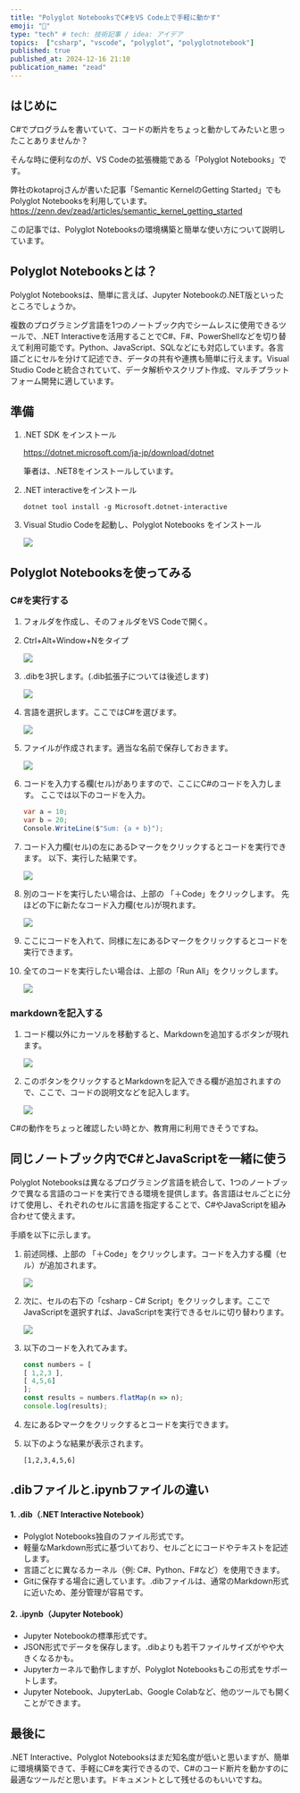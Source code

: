 ```yaml
---
title: "Polyglot NotebooksでC#をVS Code上で手軽に動かす"
emoji: "🔔"
type: "tech" # tech: 技術記事 / idea: アイデア
topics:  ["csharp", "vscode", "polyglot", "polyglotnotebook"]
published: true
published_at: 2024-12-16 21:10
publication_name: "zead"
---
```


## はじめに

C#でプログラムを書いていて、コードの断片をちょっと動かしてみたいと思ったことありませんか？

そんな時に便利なのが、VS Codeの拡張機能である「Polyglot Notebooks」です。

弊社のkotaprojさんが書いた記事「Semantic KernelのGetting Started」でもPolyglot Notebooksを利用しています。
https://zenn.dev/zead/articles/semantic_kernel_getting_started

この記事では、Polyglot Notebooksの環境構築と簡単な使い方について説明しています。

## Polyglot Notebooksとは？

Polyglot Notebooksは、簡単に言えば、Jupyter Notebookの.NET版といったところでしょうか。

複数のプログラミング言語を1つのノートブック内でシームレスに使用できるツールで、.NET Interactiveを活用することでC#、F#、PowerShellなどを切り替えて利用可能です。Python、JavaScript、SQLなどにも対応しています。各言語ごとにセルを分けて記述でき、データの共有や連携も簡単に行えます。Visual Studio Codeと統合されていて、データ解析やスクリプト作成、マルチプラットフォーム開発に適しています。

## 準備

1. .NET SDK をインストール

    https://dotnet.microsoft.com/ja-jp/download/dotnet

    筆者は、.NET8をインストールしています。

2. .NET interactiveをインストール

    ```
    dotnet tool install -g Microsoft.dotnet-interactive
    ```
3. Visual Studio Codeを起動し、Polyglot Notebooks をインストール

    ![](https://storage.googleapis.com/zenn-user-upload/94d78156cf35-20241207.png)

## Polyglot Notebooksを使ってみる

### C#を実行する

1. フォルダを作成し、そのフォルダをVS Codeで開く。

2. Ctrl+Alt+Window+Nをタイプ

    ![](https://storage.googleapis.com/zenn-user-upload/db7ad42b32bc-20241207.png)

3. .dibを3択します。(.dib拡張子については後述します)

    ![](https://storage.googleapis.com/zenn-user-upload/fb05d13ae077-20241207.png)

4. 言語を選択します。ここではC#を選びます。

    ![](https://storage.googleapis.com/zenn-user-upload/2985c60d1351-20241207.png)

5. ファイルが作成されます。適当な名前で保存しておきます。

    ![](https://storage.googleapis.com/zenn-user-upload/1766ed2baca6-20241207.png)


6. コードを入力する欄(セル)がありますので、ここにC#のコードを入力します。
    ここでは以下のコードを入力。

    ```cs
    var a = 10;
    var b = 20;
    Console.WriteLine($"Sum: {a + b}");
    ```

7. コード入力欄(セル)の左にある▷マークをクリックするとコードを実行できます。
   以下、実行した結果です。

    ![](https://storage.googleapis.com/zenn-user-upload/ccefb49b94f5-20241207.png)

8. 別のコードを実行したい場合は、上部の 「＋Code」をクリックします。
    先ほどの下に新たなコード入力欄(セル)が現れます。

    ![](https://storage.googleapis.com/zenn-user-upload/afdbb938a090-20241207.png)

9. ここにコードを入れて、同様に左にある▷マークをクリックするとコードを実行できます。

10. 全てのコードを実行したい場合は、上部の「Run All」をクリックします。

    ![](https://storage.googleapis.com/zenn-user-upload/e2009816fc7c-20241207.png)

### markdownを記入する

1. コード欄以外にカーソルを移動すると、Markdownを追加するボタンが現れます。

    ![](https://storage.googleapis.com/zenn-user-upload/50544fbe9e86-20241207.png)

2. このボタンをクリックするとMarkdownを記入できる欄が追加されますので、ここで、コードの説明文などを記入します。

    ![](https://storage.googleapis.com/zenn-user-upload/221a5d055ead-20241207.png)

C#の動作をちょっと確認したい時とか、教育用に利用できそうですね。

## 同じノートブック内でC#とJavaScriptを一緒に使う

Polyglot Notebooksは異なるプログラミング言語を統合して、1つのノートブックで異なる言語のコードを実行できる環境を提供します。各言語はセルごとに分けて使用し、それぞれのセルに言語を指定することで、C#やJavaScriptを組み合わせて使えます。

手順を以下に示します。

1. 前述同様、上部の 「＋Code」をクリックします。コードを入力する欄（セル）が追加されます。

    ![](https://storage.googleapis.com/zenn-user-upload/2e6fd0211912-20241207.png)

2. 次に、セルの右下の「csharp - C# Script」をクリックします。ここでJavaScriptを選択すれば、JavaScriptを実行できるセルに切り替わります。

    ![](https://storage.googleapis.com/zenn-user-upload/3bccab7e907d-20241207.png)

3. 以下のコードを入れてみます。

    ```js
    const numbers = [
    [ 1,2,3 ],
    [ 4,5,6]
    ];
    const results = numbers.flatMap(n => n);
    console.log(results);
    ```

4. 左にある▷マークをクリックするとコードを実行できます。

5. 以下のような結果が表示されます。

    ```
    [1,2,3,4,5,6]
    ```

## .dibファイルと.ipynbファイルの違い

#### 1. .dib（.NET Interactive Notebook）

- Polyglot Notebooks独自のファイル形式です。
- 軽量なMarkdown形式に基づいており、セルごとにコードやテキストを記述します。
- 言語ごとに異なるカーネル（例: C#、Python、F#など）を使用できます。
- Gitに保存する場合に適しています。.dibファイルは、通常のMarkdown形式に近いため、差分管理が容易です。


#### 2. .ipynb（Jupyter Notebook）

- Jupyter Notebookの標準形式です。
- JSON形式でデータを保存します。.dibよりも若干ファイルサイズがやや大きくなるかも。
- Jupyterカーネルで動作しますが、Polyglot Notebooksもこの形式をサポートします。
- Jupyter Notebook、JupyterLab、Google Colabなど、他のツールでも開くことができます。

## 最後に

.NET Interactive、Polyglot Notebooksはまだ知名度が低いと思いますが、簡単に環境構築できて、手軽にC#を実行できるので、C#のコード断片を動かすのに最適なツールだと思います。ドキュメントとして残せるのもいいですね。

